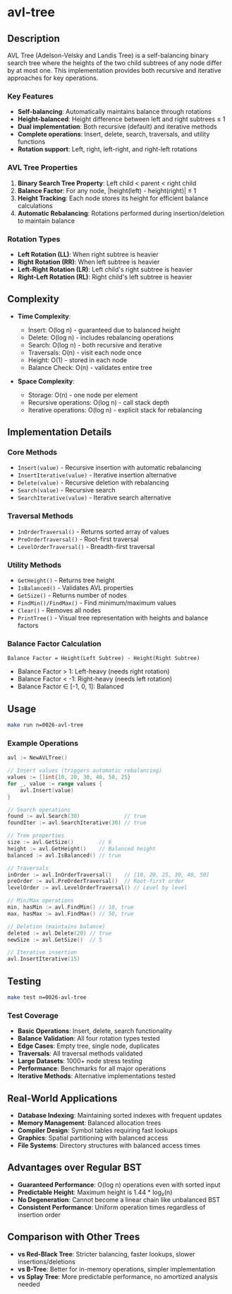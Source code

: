 # avl-tree

## Description

AVL Tree (Adelson-Velsky and Landis Tree) is a self-balancing binary search tree where the heights of the two child subtrees of any node differ by at most one. This implementation provides both recursive and iterative approaches for key operations.

### Key Features

- **Self-balancing**: Automatically maintains balance through rotations
- **Height-balanced**: Height difference between left and right subtrees ≤ 1
- **Dual implementation**: Both recursive (default) and iterative methods
- **Complete operations**: Insert, delete, search, traversals, and utility functions
- **Rotation support**: Left, right, left-right, and right-left rotations

### AVL Tree Properties

1. **Binary Search Tree Property**: Left child < parent < right child
2. **Balance Factor**: For any node, |height(left) - height(right)| ≤ 1
3. **Height Tracking**: Each node stores its height for efficient balance calculations
4. **Automatic Rebalancing**: Rotations performed during insertion/deletion to maintain balance

### Rotation Types

- **Left Rotation (LL)**: When right subtree is heavier
- **Right Rotation (RR)**: When left subtree is heavier
- **Left-Right Rotation (LR)**: Left child's right subtree is heavier
- **Right-Left Rotation (RL)**: Right child's left subtree is heavier

## Complexity

- **Time Complexity**:

  - Insert: O(log n) - guaranteed due to balanced height
  - Delete: O(log n) - includes rebalancing operations
  - Search: O(log n) - both recursive and iterative
  - Traversals: O(n) - visit each node once
  - Height: O(1) - stored in each node
  - Balance Check: O(n) - validates entire tree

- **Space Complexity**:
  - Storage: O(n) - one node per element
  - Recursive operations: O(log n) - call stack depth
  - Iterative operations: O(log n) - explicit stack for rebalancing

## Implementation Details

### Core Methods

- `Insert(value)` - Recursive insertion with automatic rebalancing
- `InsertIterative(value)` - Iterative insertion alternative
- `Delete(value)` - Recursive deletion with rebalancing
- `Search(value)` - Recursive search
- `SearchIterative(value)` - Iterative search alternative

### Traversal Methods

- `InOrderTraversal()` - Returns sorted array of values
- `PreOrderTraversal()` - Root-first traversal
- `LevelOrderTraversal()` - Breadth-first traversal

### Utility Methods

- `GetHeight()` - Returns tree height
- `IsBalanced()` - Validates AVL properties
- `GetSize()` - Returns number of nodes
- `FindMin()/FindMax()` - Find minimum/maximum values
- `Clear()` - Removes all nodes
- `PrintTree()` - Visual tree representation with heights and balance factors

### Balance Factor Calculation

```
Balance Factor = Height(Left Subtree) - Height(Right Subtree)
```

- Balance Factor > 1: Left-heavy (needs right rotation)
- Balance Factor < -1: Right-heavy (needs left rotation)
- Balance Factor ∈ [-1, 0, 1]: Balanced

## Usage

```bash
make run n=0026-avl-tree
```

### Example Operations

```go
avl := NewAVLTree()

// Insert values (triggers automatic rebalancing)
values := []int{10, 20, 30, 40, 50, 25}
for _, value := range values {
    avl.Insert(value)
}

// Search operations
found := avl.Search(30)              // true
foundIter := avl.SearchIterative(30) // true

// Tree properties
size := avl.GetSize()        // 6
height := avl.GetHeight()    // Balanced height
balanced := avl.IsBalanced() // true

// Traversals
inOrder := avl.InOrderTraversal()    // [10, 20, 25, 30, 40, 50]
preOrder := avl.PreOrderTraversal()  // Root-first order
levelOrder := avl.LevelOrderTraversal() // Level by level

// Min/Max operations
min, hasMin := avl.FindMin() // 10, true
max, hasMax := avl.FindMax() // 50, true

// Deletion (maintains balance)
deleted := avl.Delete(20) // true
newSize := avl.GetSize()  // 5

// Iterative insertion
avl.InsertIterative(15)
```

## Testing

```bash
make test n=0026-avl-tree
```

### Test Coverage

- **Basic Operations**: Insert, delete, search functionality
- **Balance Validation**: All four rotation types tested
- **Edge Cases**: Empty tree, single node, duplicates
- **Traversals**: All traversal methods validated
- **Large Datasets**: 1000+ node stress testing
- **Performance**: Benchmarks for all major operations
- **Iterative Methods**: Alternative implementations tested

## Real-World Applications

- **Database Indexing**: Maintaining sorted indexes with frequent updates
- **Memory Management**: Balanced allocation trees
- **Compiler Design**: Symbol tables requiring fast lookups
- **Graphics**: Spatial partitioning with balanced access
- **File Systems**: Directory structures with balanced access times

## Advantages over Regular BST

- **Guaranteed Performance**: O(log n) operations even with sorted input
- **Predictable Height**: Maximum height is 1.44 \* log₂(n)
- **No Degeneration**: Cannot become a linear chain like unbalanced BST
- **Consistent Performance**: Uniform operation times regardless of insertion order

## Comparison with Other Trees

- **vs Red-Black Tree**: Stricter balancing, faster lookups, slower insertions/deletions
- **vs B-Tree**: Better for in-memory operations, simpler implementation
- **vs Splay Tree**: More predictable performance, no amortized analysis needed
